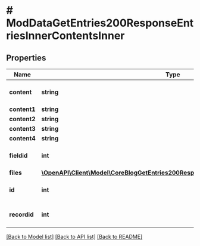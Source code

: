 # # ModDataGetEntries200ResponseEntriesInnerContentsInner

## Properties

Name | Type | Description | Notes
------------ | ------------- | ------------- | -------------
**content** | **string** | Contents. | [optional] [default to 'null']
**content1** | **string** | Contents. | [optional]
**content2** | **string** | Contents. | [optional]
**content3** | **string** | Contents. | [optional]
**content4** | **string** | Contents. | [optional]
**fieldid** | **int** | The field type of the content. | [optional] [default to 0]
**files** | [**\OpenAPI\Client\Model\CoreBlogGetEntries200ResponseEntriesInnerSummaryfilesInner[]**](CoreBlogGetEntries200ResponseEntriesInnerSummaryfilesInner.md) |  | [optional]
**id** | **int** | Content id. | [optional] [default to null]
**recordid** | **int** | The record this content belongs to. | [optional] [default to 0]

[[Back to Model list]](../../README.md#models) [[Back to API list]](../../README.md#endpoints) [[Back to README]](../../README.md)
